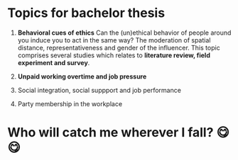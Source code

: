 
# Topics for bachelor thesis

1. **Behavioral cues of ethics**
  Can the (un)ethical behavior of people around you induce you to act in the same way?
  The moderation of spatial distance, representativeness and gender of the influencer.
  This topic comprises several studies which relates to **literature review, field experiment and survey**. 

2. **Unpaid working overtime and job pressure**


3. Social integration, social suppport and job performance

4. Party membership in the workplace





# Who will catch me wherever I fall? :yum: :yum:




